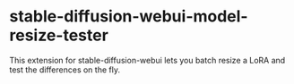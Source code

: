 # stable-diffusion-webui-model-resize-tester

This extension for stable-diffusion-webui lets you batch resize a LoRA and test the differences on the fly.
